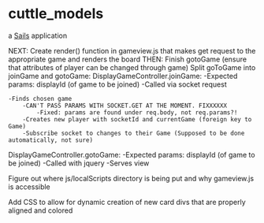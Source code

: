 # cuttle_models

a [Sails](http://sailsjs.org) application

NEXT:
Create render() function in gameview.js that makes get request to the appropriate game and renders the board
THEN: Finish gotoGame (ensure that attributes of player can be changed through game)
Split goToGame into joinGame and gotoGame:
DisplayGameController.joinGame:
	-Expected params: displayId (of game to be joined)
	-Called via socket request

	-Finds chosen game
		-CAN'T PASS PARAMS WITH SOCKET.GET AT THE MOMENT. FIXXXXXX
			-Fixed: params are found under req.body, not req.params?!
		-Creates new player with socketId and currentGame (foreign key to Game)
		-Subscribe socket to changes to their Game (Supposed to be done automatically, not sure)
DisplayGameController.gotoGame:
	-Expected params: displayId (of game to be joined)
	-Called with jquery
	-Serves view



Figure out where js/localScripts directory is being put and why gameview.js is accessible

Add CSS to allow for dynamic creation of new card divs that are properly aligned and colored

